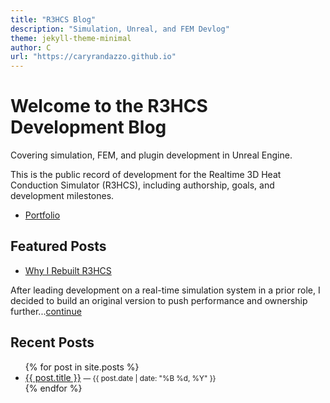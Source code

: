 ```yaml
---
title: "R3HCS Blog"
description: "Simulation, Unreal, and FEM Devlog"
theme: jekyll-theme-minimal
author: C
url: "https://caryrandazzo.github.io"
---
```


# Welcome to the R3HCS Development Blog
 Covering simulation, FEM, and plugin development in Unreal Engine.

This is the public record of development for the Realtime 3D Heat Conduction Simulator (R3HCS), including authorship, goals, and development milestones.

- [Portfolio](https://caryrandazzo.github.io/portfolio/)

## Featured Posts

- [Why I Rebuilt R3HCS](/2025/08/02/why-i-rebuilt-r3hcs.html)

After leading development on a real-time simulation system in a prior role, I decided to build an original version to push performance and ownership further...[continue](/2025/08/02/why-i-rebuilt-r3hcs.html)

## Recent Posts

<ul>
  {% for post in site.posts %}
    <li>
      <a href="{{ post.url }}">{{ post.title }}</a>
      <small>— {{ post.date | date: "%B %d, %Y" }}</small>
    </li>
  {% endfor %}
</ul>